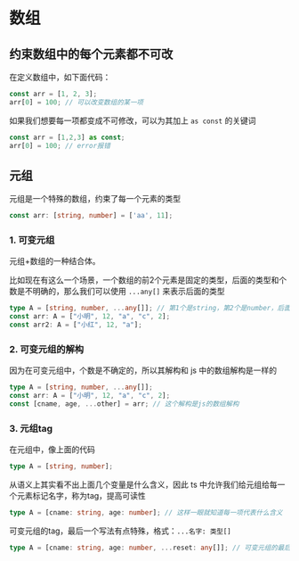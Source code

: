 # 数组

## 约束数组中的每个元素都不可改

在定义数组中，如下面代码：

```ts
const arr = [1, 2, 3];
arr[0] = 100; // 可以改变数组的某一项
```

如果我们想要每一项都变成不可修改，可以为其加上 `as const` 的关键词

```ts
const arr = [1,2,3] as const;
arr[0] = 100; // error报错
```

## 元组

元组是一个特殊的数组，约束了每一个元素的类型

```ts
const arr: [string, number] = ['aa', 11];
```

### 1. 可变元组

元组+数组的一种结合体。

比如现在有这么一个场景，一个数组的前2个元素是固定的类型，后面的类型和个数是不明确的，那么我们可以使用 `...any[]` 来表示后面的类型

```ts
type A = [string, number, ...any[]]; // 第1个是string，第2个是number，后面的就随意了
const arr: A = ["小明", 12, "a", "c", 2];
const arr2: A = ["小红", 12, "a"];
```

### 2. 可变元组的解构

因为在可变元组中，个数是不确定的，所以其解构和 js 中的数组解构是一样的

```ts
type A = [string, number, ...any[]];
const arr: A = ["小明", 12, "a", "c", 2];
const [cname, age, ...other] = arr; // 这个解构是js的数组解构
```

### 3. 元组tag

在元组中，像上面的代码

```ts
type A = [string, number];
```

从语义上其实看不出上面几个变量是什么含义，因此 ts 中允许我们给元组给每一个元素标记名字，称为tag，提高可读性

```ts
type A = [cname: string, age: number]; // 这样一眼就知道每一项代表什么含义
```

可变元组的tag，最后一个写法有点特殊，格式：`...名字: 类型[]`

```ts
type A = [cname: string, age: number, ...reset: any[]]; // 可变元组的最后一个tag
```


